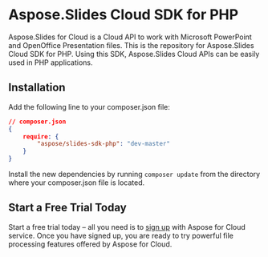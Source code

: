# Aspose.Slides Cloud SDK for PHP
Aspose.Slides for Cloud is a Cloud API to work with Microsoft PowerPoint and OpenOffice Presentation files. This is the repository for Aspose.Slides Cloud SDK for PHP. Using this SDK, Aspose.Slides Cloud APIs can be easily used in PHP applications.

Installation
----------------------------------

Add the following line to your composer.json file:

```json
// composer.json
{
    require: {
        "aspose/slides-sdk-php": "dev-master"
    }
}
```

Install the new dependencies by running `composer update` from the directory where your composer.json file is located.

Start a Free Trial Today
------------------------

Start a free trial today – all you need is to [sign up](https://cloud.aspose.com/SignUp) with Aspose for Cloud service. Once you have signed up, you are ready to try powerful file processing features offered by Aspose for Cloud.
